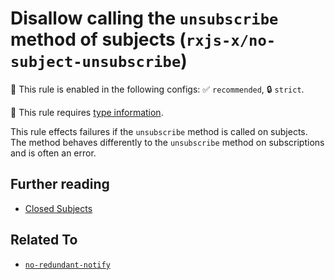 # Disallow calling the `unsubscribe` method of subjects (`rxjs-x/no-subject-unsubscribe`)

💼 This rule is enabled in the following configs: ✅ `recommended`, 🔒 `strict`.

💭 This rule requires [type information](https://typescript-eslint.io/linting/typed-linting).

<!-- end auto-generated rule header -->

This rule effects failures if the `unsubscribe` method is called on subjects. The method behaves differently to the `unsubscribe` method on subscriptions and is often an error.

## Further reading

- [Closed Subjects](https://ncjamieson.com/closed-subjects/)

## Related To

- [`no-redundant-notify`](./no-redundant-notify.md)
